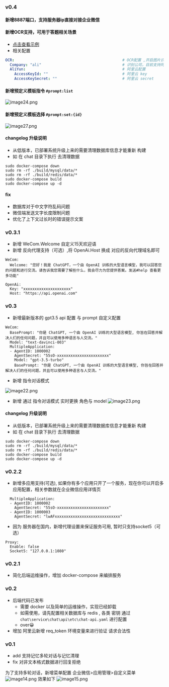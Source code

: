 ### v0.4
#### 新增8887端口，支持服务器ip直接对接企业微信

#### 新增OCR支持，可用于答题相关场景
- [点击查看示例](./image25.jpg)
- 相关配置
```yaml
OCR:                                                # OCR配置 ,开启图片识别（可选）
  Company: "ali"                                    # 识别公司，目前支持阿里云（可选）
  AliYun:                                           # 阿里云配置
    AccessKeyId: ""                                 # 阿里云 key
    AccessKeySecret: ""                             # 阿里云 secret
```
#### 新增预定义模板指令 `#prompt:list`
![image24.png](./image28.png)
#### 新增预定义模板选择 `#prompt:set:{id}`
![image27.png](./image27.png)

#### changelog 升级说明
- 从低版本，已部署系统升级上来的需要清理数据库信息才能重新 构建
- 如 在 chat 目录下执行 去清理数据
```shell
sudo docker-compose down
sudo rm -rf ./build/mysql/data/*
sudo rm -rf ./build/redis/data/*
sudo docker-compose build 
sudo docker-compose up -d
```
#### fix
- 数据库对于中文字符乱码问题
- 微信端发送文字长度限制问题
- 优化了上下文过长时的错误提示文案

### v0.3.1
- 新增 WeCom.Welcome 自定义15天欢迎语
- 新增 反向代理支持（可选）,将 OpenAi.Host 换成 对应的反向代理域名即可

```shell
WeCom:
  Welcome: "您好！我是 ChatGPT，一个由 OpenAI 训练的大型语言模型，我可以回答您的问题和进行交流。请告诉我您需要了解些什么，我会尽力为您提供答案。发送#help 查看更多功能"

OpenAi:
  Key: "xxxxxxxxxxxxxxxxxxxxx"
  Host: "https://api.openai.com"
```
### v0.3
- 新增最新版本的 gpt3.5 api 配置 与 prompt 自定义配置
```
WeCom:
  BasePrompt: "你是 ChatGPT, 一个由 OpenAI 训练的大型语言模型, 你旨在回答并解决人们的任何问题，并且可以使用多种语言与人交流。"
  Model: "text-davinci-003"
  MultipleApplication:
  - AgentID: 1000002
    AgentSecret: "55sO-xxxxxxxxxxxxxxxxxxxxxxx"
    Model: "gpt-3.5-turbo"
    BasePrompt: "你是 ChatGPT, 一个由 OpenAI 训练的大型语言模型, 你旨在回答并解决人们的任何问题，并且可以使用多种语言与人交流。"
```
- 新增 指令对话模式

![image22.png](./image22.png)

- 新增 通过 指令对话模式 实时更换 角色与 model
  ![image23.png](./image23.png)

#### changelog 升级说明
- 从低版本，已部署系统升级上来的需要清理数据库信息才能重新 构建
- 如 在 chat 目录下执行 去清理数据
```shell
sudo docker-compose down
sudo rm -rf ./build/mysql/data/*
sudo rm -rf ./build/redis/data/*
sudo docker-compose build 
sudo docker-compose up -d
```

### v0.2.2
- 新增多应用支持(可选), 如果你有多个应用只开了一个服务，现在你可以开启多应用配置，相关参数就在企业微信应用详情页
```
  MultipleApplication:
  - AgentID: 1000002
    AgentSecret: "55sO-xxxxxxxxxxxxxxxxxxxxxxx"
  - AgentID: 1000003
    AgentSecret: "lwAFxxxxxxxxxxxxxxxxxxxxxxxxxxxxx"
```
- 因为 服务器在国内，新增代理设置来保证服务可用, 暂时只支持socket5（可选）
```
Proxy:
  Enable: false
  Socket5: "127.0.0.1:1080"
```

### v0.2.1
- 简化后端运维操作，增加 docker-compose 来编排服务

### v0.2

- 后端代码已发布
  - 需要 docker 以及简单的运维操作，实现已经卸载
  - 如需使用，请先配置相关数据库与 redis , 各类 密钥 通过 `chat\service\chat\api\etc\chat-api.yaml` 进行配置
  - over😀
- 增加 阿里云新增 req_token 环境变量来进行验证 请求合法性

### v0.1

- add 支持记忆多轮对话与记忆清理
- fix 对非文本格式数据进行回复拒绝

为了支持多轮对话，新增菜单配置  企业微信>应用管理>自定义菜单
![image14.png](./image14.png)
效果如下
![image15.png](./image15.png)